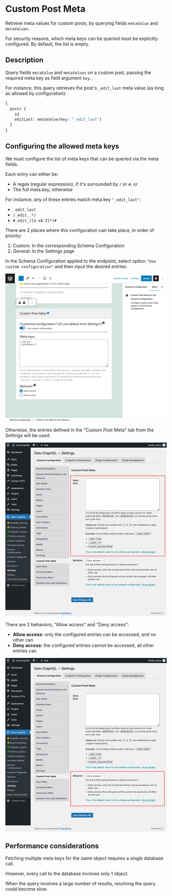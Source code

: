 # Custom Post Meta

Retrieve meta values for custom posts, by querying fields `metaValue` and `metaValues`.

For security reasons, which meta keys can be queried must be explicitly configured. By default, the list is empty.

## Description

Query fields `metaValue` and `metaValues` on a custom post, passing the required meta key as field argument `key`.

For instance, this query retrieves the post's `_edit_last` meta value (as long as allowed by configuration):

```graphql
{
  posts {
    id
    editLast: metaValue(key: "_edit_last")
  }
}
```

## Configuring the allowed meta keys

We must configure the list of meta keys that can be queried via the meta fields.

Each entry can either be:

- A regex (regular expression), if it's surrounded by `/` or `#`, or
- The full meta key, otherwise

For instance, any of these entries match meta key `"_edit_last"`:

- `_edit_last`
- `/_edit_.*/`
- `#_edit_([a-zA-Z]*)#`

There are 2 places where this configuration can take place, in order of priority:

1. Custom: In the corresponding Schema Configuration
2. General: In the Settings page

In the Schema Configuration applied to the endpoint, select option `"Use custom configuration"` and then input the desired entries:

![Defining the entries in the Schema Configuration](../../images/schema-configuration-custompost-meta-entries.png "Defining the entries in the Schema Configuration")

Otherwise, the entries defined in the "Custom Post Meta" tab from the Settings will be used:

<div class="img-width-1024" markdown=1>

![Defining the entries in the Settings](../../images/settings-custompost-meta-entries.png "Defining the entries in the Settings")

</div>

There are 2 behaviors, "Allow access" and "Deny access":

- **Allow access:** only the configured entries can be accessed, and no other can
- **Deny access:** the configured entries cannot be accessed, all other entries can

<div class="img-width-1024" markdown=1>

![Defining the access behavior](../../images/schema-configuration-custompost-meta-behavior.png "Defining the access behavior")

</div>

## Performance considerations

Fetching multiple meta keys for the same object requires a single database call.

However, every call to the database involves only 1 object.

When the query involves a large number of results, resolving the query could become slow.
